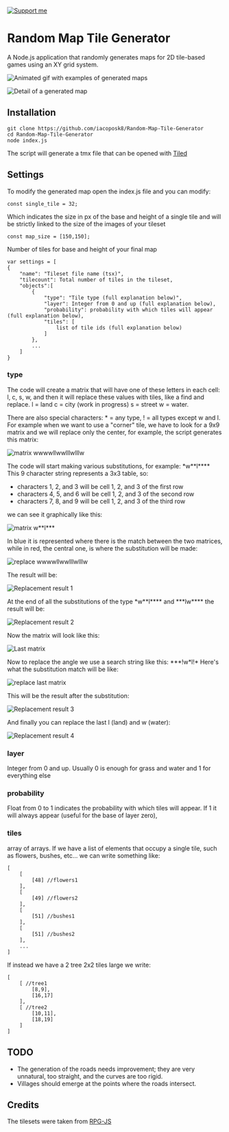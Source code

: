 [![Support me](https://iacoposk8.github.io/img/buymepizza.png)](https://buymeacoffee.com/iacoposk8)

# Random Map Tile Generator
A Node.js application that randomly generates maps for 2D tile-based games using an XY grid system.

![Animated gif with examples of generated maps](images/maps.gif)

![Detail of a generated map](images/sample.png)

## Installation

    git clone https://github.com/iacoposk8/Random-Map-Tile-Generator
    cd Random-Map-Tile-Generator
    node index.js
The script will generate a tmx file that can be opened with [Tiled](https://www.mapeditor.org)

## Settings

To modify the generated map open the index.js file and you can modify:

    const single_tile = 32;

Which indicates the size in px of the base and height of a single tile and will be strictly linked to the size of the images of your tileset

    const map_size = [150,150];

Number of tiles for base and height of your final map

    var settings = [
	{
		"name": "Tileset file name (tsx)",
		"tilecount": Total number of tiles in the tileset,
		"objects":[
			{
				"type": "Tile type (full explanation below)",
				"layer": Integer from 0 and up (full explanation below),
				"probability": probability with which tiles will appear (full explanation below),
				"tiles": [
					list of tile ids (full explanation below)
				]
			},
			...
		]
	}

### type
The code will create a matrix that will have one of these letters in each cell: l, c, s, w, and then it will replace these values with tiles, like a find and replace. 
l = land
c = city (work in progress)
s = street
w = water. 

There are also special characters: 
\* = any type, 
! = all types except w and l. 
For example when we want to use a "corner" tile, we have to look for a 9x9 matrix and we will replace only the center, for example, the script generates this matrix:

![matrix wwwwllwwlllwlllw](images/wwwwllwwlllwlllw.png)

The code will start making various substitutions, for example: \*w**l****
This 9 character string represents a 3x3 table, so:

 - characters 1, 2, and 3 will be cell 1, 2, and 3 of the first row
 - characters 4, 5, and 6 will be cell 1, 2, and 3 of the second row
 - characters 7, 8, and 9 will be cell 1, 2, and 3 of the third row

we can see it graphically like this:

![matrix *w**l****](images/awaalaaaa.png)

In blue it is represented where there is the match between the two matrices, while in red, the central one, is where the substitution will be made:

![replace wwwwllwwlllwlllw](images/wwwwllwwlllwlllw_replace.png)

The result will be:

![Replacement result 1](images/result1.png)

At the end of all the substitutions of the type \*w**l**** and \*\*\*lw****
the result will be:

![Replacement result 2](images/result2.png)

Now the matrix will look like this:

![Last matrix](images/last_matrix.png)

Now to replace the angle we use a search string like this: \*\*\*!w\*l!\*
Here's what the substitution match will be like:

![replace last matrix](images/last_matrix_replace.png)

This will be the result after the substitution:

![Replacement result 3](images/result3.png)

And finally you can replace the last l (land) and w (water):

![Replacement result 4](images/result4.png)

### layer
Integer from 0 and up. Usually 0 is enough for grass and water and 1 for everything else

### probability
Float from 0 to 1 indicates the probability with which tiles will appear. If 1 it will always appear (useful for the base of layer zero),

### tiles
array of arrays. If we have a list of elements that occupy a single tile, such as flowers, bushes, etc... we can write something like:

    [
    	[
    		[48] //flowers1
    	],
    	[
    		[49] //flowers2
    	],
    	[
    		[51] //bushes1
    	],
    	[
    		[51] //bushes2
    	],
    	...
    ]

If instead we have a 2 tree 2x2 tiles large we write:

    [
    	[ //tree1
    		[8,9],
    		[16,17]
    	],
    	[ //tree2
    		[10,11],
    		[18,19]
    	]
    ]
				
## TODO

 - The generation of the roads needs improvement; they are very
   unnatural, too straight, and the curves are too rigid.  
 - Villages should emerge at the points where the roads intersect.

## Credits
The tilesets were taken from [RPG-JS](https://github.com/RSamaium/RPG-JS)
